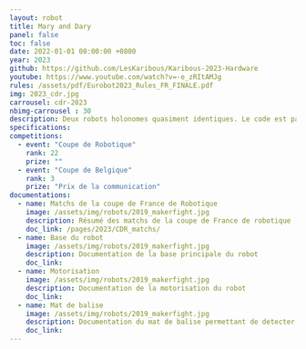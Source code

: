 ```yaml
---
layout: robot
title: Mary and Dary
panel: false
toc: false
date: 2022-01-01 00:00:00 +0800
year: 2023
github: https://github.com/LesKaribous/Karibous-2023-Hardware
youtube: https://www.youtube.com/watch?v=-e_zRItAMJg
rules: /assets/pdf/Eurobot2023_Rules_FR_FINALE.pdf
img: 2023_cdr.jpg
carrousel: cdr-2023
nbimg-carrousel : 30
description: Deux robots holonomes quasiment identiques. Le code est partagé entre les deux robots ainsi que l'ensemble de l'architecture software et materiel.
specifications: 
competitions:
  - event: "Coupe de Robotique"
    rank: 22
    prize: ""
  - event: "Coupe de Belgique"
    rank: 3
    prize: "Prix de la communication"
documentations:
  - name: Matchs de la coupe de France de Robotique
    image: /assets/img/robots/2019_makerfight.jpg
    description: Résumé des matchs de la coupe de France de robotique
    doc_link: /pages/2023/CDR_matchs/
  - name: Base du robot
    image: /assets/img/robots/2019_makerfight.jpg
    description: Documentation de la base principale du robot
    doc_link: 
  - name: Motorisation
    image: /assets/img/robots/2019_makerfight.jpg
    description: Documentation de la motorisation du robot
    doc_link: 
  - name: Mat de balise
    image: /assets/img/robots/2019_makerfight.jpg
    description: Documentation du mat de balise permettant de detecter l'adversaire
    doc_link: 
---
```





